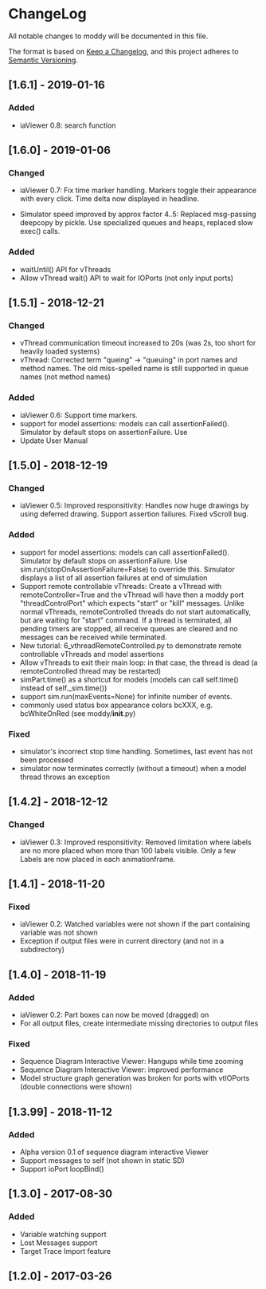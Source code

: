 # ChangeLog
All notable changes to moddy will be documented in this file.

The format is based on [Keep a Changelog](https://keepachangelog.com/en/1.0.0/),
and this project adheres to [Semantic Versioning](https://semver.org/spec/v2.0.0.html).

## [1.6.1] - 2019-01-16

### Added
- iaViewer 0.8: search function 

## [1.6.0] - 2019-01-06

### Changed
- iaViewer 0.7: Fix time marker handling. Markers toggle their appearance with every click. Time delta now displayed in headline.

- Simulator speed improved by approx factor 4..5: Replaced msg-passing deepcopy by pickle. Use specialized queues and heaps, replaced slow exec() calls.

### Added
- waitUntil() API for vThreads
- Allow vThread wait() API to wait for IOPorts (not only input ports) 

## [1.5.1] - 2018-12-21
### Changed
- vThread communication timeout increased to 20s (was 2s, too short for heavily loaded systems)
- vThread: Corrected term "queing" -> "queuing" in port names and method names. The old miss-spelled name is still supported in queue names (not method names)

### Added
- iaViewer 0.6: Support time markers.
- support for model assertions: models can call assertionFailed(). Simulator by default stops on assertionFailure. Use 
- Update User Manual 

## [1.5.0] - 2018-12-19
### Changed
- iaViewer 0.5: Improved responsitivity: Handles now huge drawings by using deferred drawing. Support assertion failures. Fixed vScroll bug.

### Added
- support for model assertions: models can call assertionFailed(). Simulator by default stops on assertionFailure. Use sim.run(stopOnAssertionFailure=False) to override this. Simulator displays a list of all assertion failures at end of simulation  
- Support remote controllable vThreads: Create a vThread with remoteController=True and the vThread will have then a moddy port "threadControlPort" which expects "start" or "kill" messages. Unlike normal vThreads, remoteControlled threads do not start automatically, but are waiting for "start" command. If a thread is terminated, all pending timers are stopped, all receive queues are cleared and no messages can be received while terminated. 
- New tutorial: 6_vthreadRemoteControlled.py to demonstrate remote controllable vThreads and model assertions 
- Allow vThreads to exit their main loop: in that case, the thread is dead (a remoteControlled thread may be restarted)
- simPart.time() as a shortcut for models (models can call self.time() instead of self._sim.time())  
- support sim.run(maxEvents=None) for infinite number of events.
- commonly used status box appearance colors bcXXX, e.g. bcWhiteOnRed (see moddy/__init__.py)

### Fixed
- simulator's incorrect stop time handling. Sometimes, last event has not been processed
- simulator now terminates correctly (without a timeout) when a model thread throws an exception 


## [1.4.2] - 2018-12-12
### Changed
- iaViewer 0.3: Improved responsitivity: Removed limitation where labels are no more placed when more than 100 labels visible. Only a few Labels are now placed in each animationframe.

## [1.4.1] - 2018-11-20
### Fixed
- iaViewer 0.2: Watched variables were not shown if the part containing variable was not shown
- Exception if output files were in current directory (and not in a subdirectory)

## [1.4.0] - 2018-11-19
### Added 
- iaViewer 0.2: Part boxes can now be moved (dragged) on
- For all output files, create intermediate missing directories to output files

### Fixed
- Sequence Diagram Interactive Viewer: Hangups while time zooming
- Sequence Diagram Interactive Viewer: improved performance
- Model structure graph generation was broken for ports with vtIOPorts (double connections were shown)
 

## [1.3.99] - 2018-11-12
### Added
- Alpha version 0.1 of sequence diagram interactive Viewer
- Support messages to self (not shown in static SD)
- Support ioPort loopBind()

## [1.3.0] - 2017-08-30
### Added
- Variable watching support
- Lost Messages support
- Target Trace Import feature

## [1.2.0] - 2017-03-26

